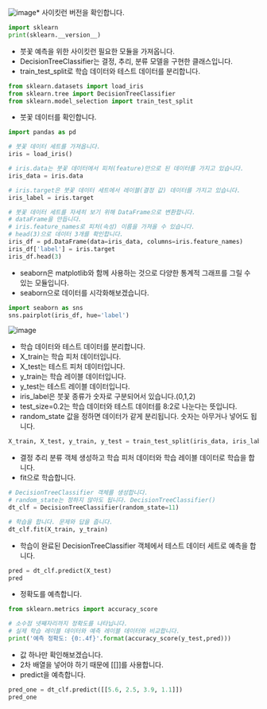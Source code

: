 ![image](https://github.com/itple-sw/anyone-data/assets/76088532/7b5cbee6-423b-4eab-8afe-b2864ee93181)* 사이킷런 버전을 확인합니다.
```python
import sklearn
print(sklearn.__version__)
```
* 붓꽃 예측을 위한 사이킷런 필요한 모듈을 가져옵니다.
* DecisionTreeClassifier는 결정, 추리, 분류 모델을 구현한 클래스입니다.
* train_test_split로 학습 데이터와 테스트 데이터를 분리합니다.
```python
from sklearn.datasets import load_iris
from sklearn.tree import DecisionTreeClassifier
from sklearn.model_selection import train_test_split
```

* 붓꽃 데이터를 확인합니다.
```python
import pandas as pd

# 붓꽃 데이터 세트를 가져옵니다.
iris = load_iris()

# iris.data는 붓꽃 데이터에서 피처(feature)만으로 된 데이터를 가지고 있습니다. 
iris_data = iris.data

# iris.target은 붓꽃 데이터 세트에서 레이블(결정 값) 데이터를 가지고 있습니다. 
iris_label = iris.target

# 붓꽃 데이터 세트를 자세히 보기 위해 DataFrame으로 변환합니다.
# dataFrame을 만듭니다.
# iris.feature_names로 피처(속성) 이름을 가져올 수 있습니다.
# head(3)으로 데이터 3개를 확인합니다. 
iris_df = pd.DataFrame(data=iris_data, columns=iris.feature_names)
iris_df['label'] = iris.target
iris_df.head(3)
```

* seaborn은 matplotlib와 함께 사용하는 것으로 다양한 통계적 그래프를 그릴 수 있는 모듈입니다.
* seaborn으로 데이터를 시각화해보겠습니다.
```python
import seaborn as sns
sns.pairplot(iris_df, hue='label')
```
![image](https://github.com/itple-sw/anyone-data/assets/76088532/2c051f8e-0f7f-4c3a-8865-2809c3d00465)   

* 학습 데이터와 테스트 데이터를 분리합니다.
* X_train는 학습 피처 데이터입니다.
* X_test는 테스트 피처 데이터입니다.
* y_train는 학습 레이블 데이터입니다.
* y_test는 테스트 레이블 데이터입니다. 
* iris_label은 붓꽃 종류가 숫자로 구분되어서 있습니다.(0,1,2)
* test_size=0.2는 학습 데이터와 테스트 데이터를 8:2로 나눈다는 뜻입니다.
* random_state 값을 정하면 데이터가 같게 분리됩니다. 숫자는 아무거나 넣어도 됩니다.
```python
X_train, X_test, y_train, y_test = train_test_split(iris_data, iris_label, test_size=0.2, random_state=11)
```

* 결정 추리 분류 객체 생성하고 학습 피처 데이터와 학습 레이블 데이터로 학습을 합니다.
* fit으로 학습합니다.
```python
# DecisionTreeClassifier 객체를 생성합니다.
# random_state는 정하지 않아도 됩니다. DecisionTreeClassifier()
dt_clf = DecisionTreeClassifier(random_state=11)

# 학습을 합니다. 문제와 답을 줍니다.
dt_clf.fit(X_train, y_train)
```

* 학습이 완료된 DecisionTreeClassifier 객체에서 테스트 데이터 세트로 예측을 합니다.
```python
pred = dt_clf.predict(X_test)
pred
```

* 정확도를 예측합니다.
```python
from sklearn.metrics import accuracy_score

# 소수점 넷째자리까지 정확도를 나타닙니다.
# 실제 학습 레이블 데이터와 예측 레이블 데이터와 비교합니다.  
print('예측 정확도: {0:.4f}'.format(accuracy_score(y_test,pred)))
````

* 값 하나만 확인해보겠습니다.
* 2차 배열을 넣어야 하기 때문에 [[]]를 사용합니다.
* predict을 예측합니다.
```python
pred_one = dt_clf.predict([[5.6, 2.5, 3.9, 1.1]])
pred_one
```

